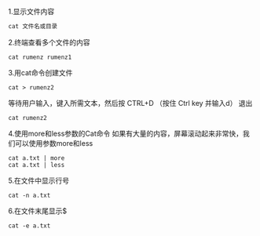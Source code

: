 1.显示文件内容
```ruby
cat 文件名或目录
```

2.终端查看多个文件的内容
```crystal
cat rumenz rumenz1
```

3.用cat命令创建文件
```crystal
cat > rumenz2
```

等待用户输入，键入所需文本，然后按 CTRL+D （按住 Ctrl key 并输入d） 退出
```crystal
cat rumenz2
```

4.使用more和less参数的Cat命令
如果有大量的内容，屏幕滚动起来非常快，我们可以使用参数more和less
```crystal
cat a.txt | more
cat a.txt | less
```

5.在文件中显示行号
```crystal
cat -n a.txt
```
6.在文件末尾显示$
```crystal
cat -e a.txt
```